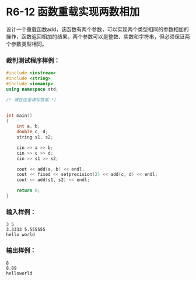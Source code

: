 # R6-12 函数重载实现两数相加

设计一个重载函数add，该函数有两个参数，可以实现两个类型相同的参数相加的操作，函数返回相加的结果。两个参数可以是整数、实数和字符串，但必须保证两个参数类型相同。
### 裁判测试程序样例：
```c++
#include <iostream>
#include <string>
#include <iomanip>
using namespace std;

/* 请在这里填写答案 */


int main()
{
    int a, b;
    double c, d;
    string s1, s2;

    cin >> a >> b;
    cin >> c >> d;
    cin >> s1 >> s2;

    cout << add(a, b) << endl;
    cout << fixed << setprecision(2) << add(c, d) << endl;
    cout << add(s1, s2) << endl;

    return 0;
}
```

### 输入样例：
```in
3 5
3.3333 5.555555
hello world
```

### 输出样例：
```out
8
8.89
helloworld
```
